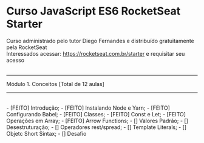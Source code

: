 # Curso JavaScript ES6 RocketSeat Starter

Curso administrado pelo tutor Diego Fernandes e distribuído gratuitamente pela RocketSeat
<br>
Interessados acessar: https://rocketseat.com.br/starter e requisitar seu acesso
<br>
<br>
***************************************
Módulo 1. Conceitos [Total de 12 aulas]
***************************************
<br> 
- [FEITO] Introdução;
- [FEITO] Instalando Node e Yarn;
- [FEITO] Configurando Babel;
- [FEITO] Classes;
- [FEITO] Const e Let;
- [FEITO] Operações em Array;
- [FEITO] Arrow Functions;
- [] Valores Padrão;
- [] Desestruturação;
- [] Operadores rest/spread;
- [] Template Literals;
- [] Objetc Short Sintax;
- [] Desafio
